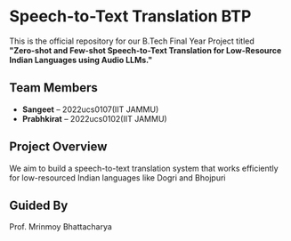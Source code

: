 #  Speech-to-Text Translation BTP

This is the official repository for our B.Tech Final Year Project titled  
**"Zero-shot and Few-shot Speech-to-Text Translation for Low-Resource Indian Languages using Audio LLMs."**

##  Team Members
- **Sangeet** – 2022ucs0107(IIT JAMMU)
- **Prabhkirat** – 2022ucs0102(IIT JAMMU)

## Project Overview
We aim to build a speech-to-text translation system that works efficiently for low-resourced Indian languages like Dogri and Bhojpuri 
## Guided By 
Prof. Mrinmoy Bhattacharya


